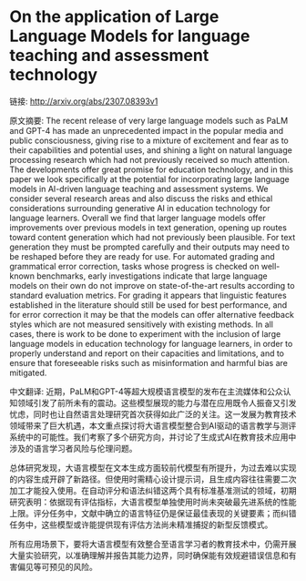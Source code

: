 # On the application of Large Language Models for language teaching and assessment technology

链接: http://arxiv.org/abs/2307.08393v1

原文摘要:
The recent release of very large language models such as PaLM and GPT-4 has
made an unprecedented impact in the popular media and public consciousness,
giving rise to a mixture of excitement and fear as to their capabilities and
potential uses, and shining a light on natural language processing research
which had not previously received so much attention. The developments offer
great promise for education technology, and in this paper we look specifically
at the potential for incorporating large language models in AI-driven language
teaching and assessment systems. We consider several research areas and also
discuss the risks and ethical considerations surrounding generative AI in
education technology for language learners. Overall we find that larger
language models offer improvements over previous models in text generation,
opening up routes toward content generation which had not previously been
plausible. For text generation they must be prompted carefully and their
outputs may need to be reshaped before they are ready for use. For automated
grading and grammatical error correction, tasks whose progress is checked on
well-known benchmarks, early investigations indicate that large language models
on their own do not improve on state-of-the-art results according to standard
evaluation metrics. For grading it appears that linguistic features established
in the literature should still be used for best performance, and for error
correction it may be that the models can offer alternative feedback styles
which are not measured sensitively with existing methods. In all cases, there
is work to be done to experiment with the inclusion of large language models in
education technology for language learners, in order to properly understand and
report on their capacities and limitations, and to ensure that foreseeable
risks such as misinformation and harmful bias are mitigated.

中文翻译:
近期，PaLM和GPT-4等超大规模语言模型的发布在主流媒体和公众认知领域引发了前所未有的震动。这些模型展现的能力与潜在应用既令人振奋又引发忧虑，同时也让自然语言处理研究首次获得如此广泛的关注。这一发展为教育技术领域带来了巨大机遇，本文重点探讨将大语言模型整合到AI驱动的语言教学与测评系统中的可能性。我们考察了多个研究方向，并讨论了生成式AI在教育技术应用中涉及的语言学习者风险与伦理问题。

总体研究发现，大语言模型在文本生成方面较前代模型有所提升，为过去难以实现的内容生成开辟了新路径。但使用时需精心设计提示词，且生成内容往往需要二次加工才能投入使用。在自动评分和语法纠错这两个具有标准基准测试的领域，初期研究表明：依据现有评估指标，大语言模型单独使用时尚未突破最先进系统的性能上限。评分任务中，文献中确立的语言特征仍是保证最佳表现的关键要素；而纠错任务中，这些模型或许能提供现有评估方法尚未精准捕捉的新型反馈模式。

所有应用场景下，要将大语言模型有效整合至语言学习者的教育技术中，仍需开展大量实验研究，以准确理解并报告其能力边界，同时确保能有效规避错误信息和有害偏见等可预见的风险。
